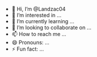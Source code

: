 - 👋 Hi, I’m @Landzac04
- 👀 I’m interested in ...
- 🌱 I’m currently learning ...
- 💞️ I’m looking to collaborate on ...
- 📫 How to reach me ...
- 😄 Pronouns: ...
- ⚡ Fun fact: ...

<!---
Landzac04/Landzac04 is a ✨ special ✨ repository because its `README.md` (this file) appears on your GitHub profile.
You can click the Preview link to take a look at your changes.



>
